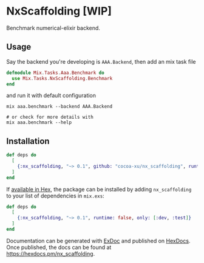 # NxScaffolding [WIP]

Benchmark numerical-elixir backend.

## Usage
Say the backend you're developing is `AAA.Backend`, then add an mix task file
```elixir
defmodule Mix.Tasks.Aaa.Benchmark do
  use Mix.Tasks.NxScaffolding.Benchmark
end
```

and run it with default configuration
```shell
mix aaa.benchmark --backend AAA.Backend

# or check for more details with
mix aaa.benchmark --help
```

## Installation
```elixir
def deps do
  [
    {:nx_scaffolding, "~> 0.1", github: "cocoa-xu/nx_scaffolding", runtime: false, only: [:dev, :test]}
  ]
end
```

If [available in Hex](https://hex.pm/docs/publish), the package can be installed
by adding `nx_scaffolding` to your list of dependencies in `mix.exs`:

```elixir
def deps do
  [
    {:nx_scaffolding, "~> 0.1", runtime: false, only: [:dev, :test]}
  ]
end
```

Documentation can be generated with [ExDoc](https://github.com/elixir-lang/ex_doc)
and published on [HexDocs](https://hexdocs.pm). Once published, the docs can
be found at <https://hexdocs.pm/nx_scaffolding>.

